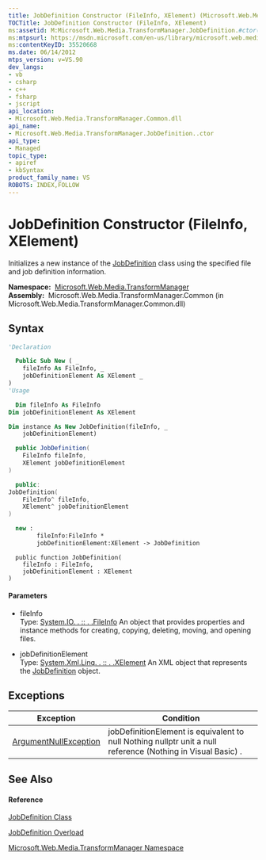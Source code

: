 ```yaml
---
title: JobDefinition Constructor (FileInfo, XElement) (Microsoft.Web.Media.TransformManager)
TOCTitle: JobDefinition Constructor (FileInfo, XElement)
ms:assetid: M:Microsoft.Web.Media.TransformManager.JobDefinition.#ctor(System.IO.FileInfo,System.Xml.Linq.XElement)
ms:mtpsurl: https://msdn.microsoft.com/en-us/library/microsoft.web.media.transformmanager.jobdefinition.jobdefinition(v=VS.90)
ms:contentKeyID: 35520668
ms.date: 06/14/2012
mtps_version: v=VS.90
dev_langs:
- vb
- csharp
- c++
- fsharp
- jscript
api_location:
- Microsoft.Web.Media.TransformManager.Common.dll
api_name:
- Microsoft.Web.Media.TransformManager.JobDefinition..ctor
api_type:
- Managed
topic_type:
- apiref
- kbSyntax
product_family_name: VS
ROBOTS: INDEX,FOLLOW
---
```


# JobDefinition Constructor (FileInfo, XElement)

Initializes a new instance of the [JobDefinition](jobdefinition-class-microsoft-web-media-transformmanager.md) class using the specified file and job definition information.

**Namespace:**  [Microsoft.Web.Media.TransformManager](microsoft-web-media-transformmanager-namespace.md)  
**Assembly:**  Microsoft.Web.Media.TransformManager.Common (in Microsoft.Web.Media.TransformManager.Common.dll)

## Syntax

``` vb
'Declaration

  Public Sub New ( _
    fileInfo As FileInfo, _
    jobDefinitionElement As XElement _
)
'Usage

  Dim fileInfo As FileInfo
Dim jobDefinitionElement As XElement

Dim instance As New JobDefinition(fileInfo, _
    jobDefinitionElement)
```

``` csharp
  public JobDefinition(
    FileInfo fileInfo,
    XElement jobDefinitionElement
)
```

``` c++
  public:
JobDefinition(
    FileInfo^ fileInfo, 
    XElement^ jobDefinitionElement
)
```

``` fsharp
  new : 
        fileInfo:FileInfo * 
        jobDefinitionElement:XElement -> JobDefinition
```

``` jscript
  public function JobDefinition(
    fileInfo : FileInfo, 
    jobDefinitionElement : XElement
)
```

#### Parameters

  - fileInfo  
    Type: [System.IO. . :: . .FileInfo](https://msdn.microsoft.com/en-us/library/akth6b1k\(v=vs.90\))  
    An object that provides properties and instance methods for creating, copying, deleting, moving, and opening files.  

<!-- end list -->

  - jobDefinitionElement  
    Type: [System.Xml.Linq. . :: . .XElement](https://msdn.microsoft.com/en-us/library/bb340098\(v=vs.90\))  
    An XML object that represents the [JobDefinition](jobdefinition-class-microsoft-web-media-transformmanager.md) object.  

## Exceptions

|Exception|Condition|
|--- |--- |
|[ArgumentNullException](https://msdn.microsoft.com/en-us/library/27426hcy(v=vs.90))|jobDefinitionElement is equivalent to null Nothing nullptr unit a null reference (Nothing in Visual Basic) .|


## See Also

#### Reference

[JobDefinition Class](jobdefinition-class-microsoft-web-media-transformmanager.md)

[JobDefinition Overload](jobdefinition-constructor-microsoft-web-media-transformmanager.md)

[Microsoft.Web.Media.TransformManager Namespace](microsoft-web-media-transformmanager-namespace.md)

